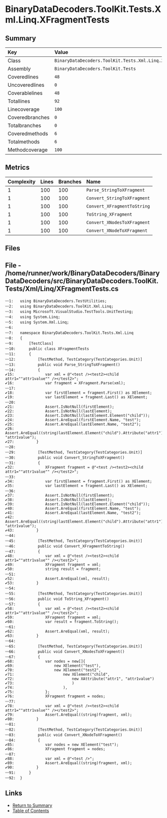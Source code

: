 ﻿# BinaryDataDecoders.ToolKit.Tests.Xml.Linq.XFragmentTests

## Summary

| Key             | Value                                                      |
| :-------------- | :--------------------------------------------------------- |
| Class           | `BinaryDataDecoders.ToolKit.Tests.Xml.Linq.XFragmentTests` |
| Assembly        | `BinaryDataDecoders.ToolKit.Tests`                         |
| Coveredlines    | `48`                                                       |
| Uncoveredlines  | `0`                                                        |
| Coverablelines  | `48`                                                       |
| Totallines      | `92`                                                       |
| Linecoverage    | `100`                                                      |
| Coveredbranches | `0`                                                        |
| Totalbranches   | `0`                                                        |
| Coveredmethods  | `6`                                                        |
| Totalmethods    | `6`                                                        |
| Methodcoverage  | `100`                                                      |

## Metrics

| Complexity | Lines | Branches | Name                        |
| :--------- | :---- | :------- | :-------------------------- |
| 1          | 100   | 100      | `Parse_StringToXFragment`   |
| 1          | 100   | 100      | `Convert_StringToXFragment` |
| 1          | 100   | 100      | `Convert_XFragmentToString` |
| 1          | 100   | 100      | `ToString_XFragment`        |
| 1          | 100   | 100      | `Convert_XNodesToXFragment` |
| 1          | 100   | 100      | `Convert_XNodeToXFragment`  |

## Files

## File - /home/runner/work/BinaryDataDecoders/BinaryDataDecoders/src/BinaryDataDecoders.ToolKit.Tests/Xml/Linq/XFragmentTests.cs

```CSharp
〰1:   using BinaryDataDecoders.TestUtilities;
〰2:   using BinaryDataDecoders.ToolKit.Xml.Linq;
〰3:   using Microsoft.VisualStudio.TestTools.UnitTesting;
〰4:   using System.Linq;
〰5:   using System.Xml.Linq;
〰6:   
〰7:   namespace BinaryDataDecoders.ToolKit.Tests.Xml.Linq
〰8:   {
〰9:       [TestClass]
〰10:      public class XFragmentTests
〰11:      {
〰12:          [TestMethod, TestCategory(TestCategories.Unit)]
〰13:          public void Parse_StringToXFragment()
〰14:          {
✔15:              var xml = @"<test /><test2><child attr1=""attr1value"" /></test2>";
✔16:              var fragment = XFragment.Parse(xml);
〰17:  
✔18:              var firstElement = fragment.First() as XElement;
✔19:              var lastElement = fragment.Last() as XElement;
〰20:  
✔21:              Assert.IsNotNull(firstElement);
✔22:              Assert.IsNotNull(lastElement);
✔23:              Assert.IsNotNull(lastElement.Element("child"));
✔24:              Assert.AreEqual(firstElement.Name, "test");
✔25:              Assert.AreEqual(lastElement.Name, "test2");
✔26:              Assert.AreEqual((string)lastElement.Element("child").Attribute("attr1"), "attr1value");
✔27:          }
〰28:  
〰29:          [TestMethod, TestCategory(TestCategories.Unit)]
〰30:          public void Convert_StringToXFragment()
〰31:          {
✔32:              XFragment fragment = @"<test /><test2><child attr1=""attr1value"" /></test2>";
〰33:  
✔34:              var firstElement = fragment.First() as XElement;
✔35:              var lastElement = fragment.Last() as XElement;
〰36:  
✔37:              Assert.IsNotNull(firstElement);
✔38:              Assert.IsNotNull(lastElement);
✔39:              Assert.IsNotNull(lastElement.Element("child"));
✔40:              Assert.AreEqual(firstElement.Name, "test");
✔41:              Assert.AreEqual(lastElement.Name, "test2");
✔42:              Assert.AreEqual((string)lastElement.Element("child").Attribute("attr1"), "attr1value");
✔43:          }
〰44:  
〰45:          [TestMethod, TestCategory(TestCategories.Unit)]
〰46:          public void Convert_XFragmentToString()
〰47:          {
✔48:              var xml = @"<test /><test2><child attr1=""attr1value"" /></test2>";
✔49:              XFragment fragment = xml;
✔50:              string result = fragment;
〰51:  
✔52:              Assert.AreEqual(xml, result);
✔53:          }
〰54:  
〰55:          [TestMethod, TestCategory(TestCategories.Unit)]
〰56:          public void ToString_XFragment()
〰57:          {
✔58:              var xml = @"<test /><test2><child attr1=""attr1value"" /></test2>";
✔59:              XFragment fragment = xml;
✔60:              var result = fragment.ToString();
〰61:  
✔62:              Assert.AreEqual(xml, result);
✔63:          }
〰64:  
〰65:          [TestMethod, TestCategory(TestCategories.Unit)]
〰66:          public void Convert_XNodesToXFragment()
〰67:          {
✔68:              var nodes = new[]{
✔69:                  new XElement("test"),
✔70:                  new XElement("test2",
✔71:                      new XElement("child",
✔72:                          new XAttribute("attr1", "attr1value")
✔73:                          )
✔74:                      ),
✔75:              };
✔76:              XFragment fragment = nodes;
〰77:  
✔78:              var xml = @"<test /><test2><child attr1=""attr1value"" /></test2>";
✔79:              Assert.AreEqual((string)fragment, xml);
✔80:          }
〰81:  
〰82:          [TestMethod, TestCategory(TestCategories.Unit)]
〰83:          public void Convert_XNodeToXFragment()
〰84:          {
✔85:              var nodes = new XElement("test");
✔86:              XFragment fragment = nodes;
〰87:  
✔88:              var xml = @"<test />";
✔89:              Assert.AreEqual((string)fragment, xml);
✔90:          }
〰91:      }
〰92:  }
```

## Links

* [Return to Summary](Summary.md)
* [Table of Contents](../TOC.md)


